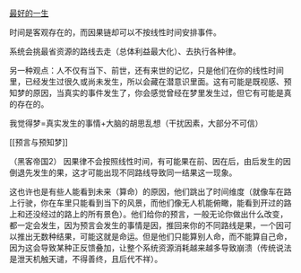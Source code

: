 [最好的一生](https://mp.weixin.qq.com/s/6cXQhu3bMWLy2cCKWsT4zA)

时间是客观存在的，而因果链却可以不按线性时间安排事件。

系统会挑最省资源的路线去走（总体利益最大化）、去执行各种律。

另一种观点：人不仅有当下、前世，还有来世的记忆，只是他们在你的线性时间里，已经发生过很久或尚未发生，所以会藏在潜意识里面。这有可能是既视感、预知梦的原因，当真实的事件发生了，你会感觉曾经在梦里发生过，但它有可能是真的存在的。

我觉得梦=真实发生的事情+大脑的胡思乱想（干扰因素，大部分不可信）

[[预言与预知梦]]

（黑客帝国2）
因果律不会按照线性时间，有可能果在前、因在后，由后发生的因倒退先发生的果，这才可能出现不同路线导致同一结果这一现象。

这也许也是有些人能看到未来（算命）的原因，他们跳出了时间维度（就像车在路上行驶，你在车里只能看到当下的风景，而他们像无人机能俯瞰，能看到开过的路上和还没经过的路上的所有景色）。他们给你的预言，一般无论你做出什么改变，都一定会发生，因为预言会发生的事情是因，推回来你的不同路线是果，一个因可以推出无数种结果，可能这就是命运。但是他们只能算别人命，而不能算自己命，因为这会导致某种正反馈叠加，让整个系统资源消耗越来越多导致崩溃（传统说法是泄天机触天谴，不得善终，且后代不祥）。